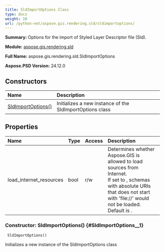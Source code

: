 ```yaml
---
title: SldImportOptions Class
type: docs
weight: 10
url: /python-net/aspose.gis.rendering.sld/sldimportoptions/
---
```


**Summary:** Options for the import of Styled Layer Descriptor file (Sld).

**Module:** [aspose.gis.rendering.sld](/psd/python-net/aspose.gis.rendering.sld/)

**Full Name:** aspose.gis.rendering.sld.SldImportOptions

**Aspose.PSD Version:** 24.12.0

## **Constructors**
| **Name** | **Description** |
| :- | :- |
| [SldImportOptions()](#SldImportOptions__1) | Initializes a new instance of the SldImportOptions class |
## **Properties**
| **Name** | **Type** | **Access** | **Description** |
| :- | :- | :- | :- |
| load_internet_resources | bool | r/w | Determines whether Aspose.GIS is allowed to load sources from Internet.<br/>            If set to <see langword="false" />, schemas with absolute URIs that does not start with 'file://' would not be loaded.<br/>            Default is <see langword="false" />. |


### Constructor: SldImportOptions() {#SldImportOptions__1}


```
 SldImportOptions() 
```

Initializes a new instance of the SldImportOptions class

